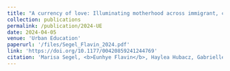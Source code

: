 ```yaml
---
title: "A currency of love: Illuminating motherhood across immigrant, cultural, and socioeconomic lines during Covid-19"
collection: publications
permalink: /publication/2024-UE
date: 2024-04-05
venue: 'Urban Education'
paperurl: '/files/Segel_Flavin_2024.pdf'
link: 'https://doi.org/10.1177/00420859241244769'
citation: 'Marisa Segel, <b>Eunhye Flavin</b>, Haylea Hubacz, Gabrielle Oliveira, &quot;A currency of love: Illuminating motherhood across immigrant, cultural, and socioeconomic lines during Covid-19,&quot; in <i>Urban Education</i>, 00420859241244769, 2024.'
---
```

